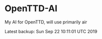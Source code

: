 # OpenTTD-AI
My AI for OpenTTD, will use primarily air

Latest backup: Sun Sep 22 10:11:01 UTC 2019
